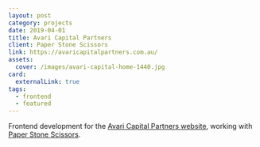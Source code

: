 ```yaml
---
layout: post
category: projects
date: 2019-04-01
title: Avari Capital Partners
client: Paper Stone Scissors
link: https://avaricapitalpartners.com.au/
assets:
  cover: /images/avari-capital-home-1440.jpg
card:
  externalLink: true
tags:
  - frontend
  - featured
---
```


Frontend development for the [Avari Capital Partners website](https://avaricapitalpartners.com.au/), working with [Paper Stone Scissors](http://paperstonescissors.com/).

